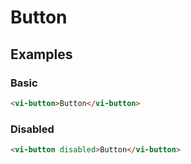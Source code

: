 # Button

## Examples
### Basic

``` html
<vi-button>Button</vi-button>
```

### Disabled

``` html
<vi-button disabled>Button</vi-button>
```
